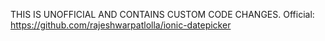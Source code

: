 THIS IS UNOFFICIAL AND CONTAINS CUSTOM CODE CHANGES.
Official: https://github.com/rajeshwarpatlolla/ionic-datepicker
